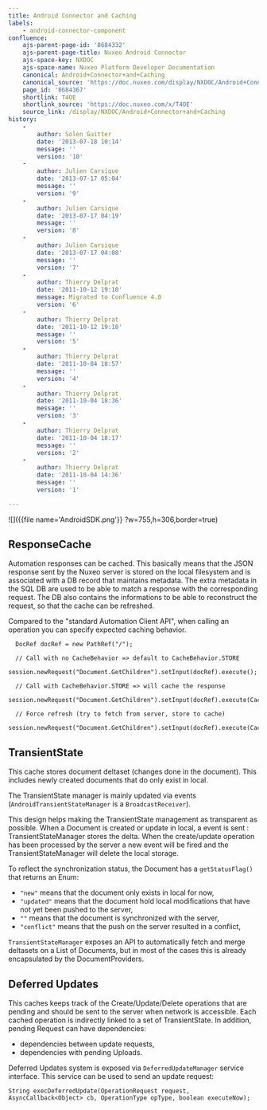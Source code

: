 ```yaml
---
title: Android Connector and Caching
labels:
    - android-connector-component
confluence:
    ajs-parent-page-id: '8684332'
    ajs-parent-page-title: Nuxeo Android Connector
    ajs-space-key: NXDOC
    ajs-space-name: Nuxeo Platform Developer Documentation
    canonical: Android+Connector+and+Caching
    canonical_source: 'https://doc.nuxeo.com/display/NXDOC/Android+Connector+and+Caching'
    page_id: '8684367'
    shortlink: T4OE
    shortlink_source: 'https://doc.nuxeo.com/x/T4OE'
    source_link: /display/NXDOC/Android+Connector+and+Caching
history:
    - 
        author: Solen Guitter
        date: '2013-07-18 10:14'
        message: ''
        version: '10'
    - 
        author: Julien Carsique
        date: '2013-07-17 05:04'
        message: ''
        version: '9'
    - 
        author: Julien Carsique
        date: '2013-07-17 04:19'
        message: ''
        version: '8'
    - 
        author: Julien Carsique
        date: '2013-07-17 04:08'
        message: ''
        version: '7'
    - 
        author: Thierry Delprat
        date: '2011-10-12 19:10'
        message: Migrated to Confluence 4.0
        version: '6'
    - 
        author: Thierry Delprat
        date: '2011-10-12 19:10'
        message: ''
        version: '5'
    - 
        author: Thierry Delprat
        date: '2011-10-04 18:57'
        message: ''
        version: '4'
    - 
        author: Thierry Delprat
        date: '2011-10-04 18:36'
        message: ''
        version: '3'
    - 
        author: Thierry Delprat
        date: '2011-10-04 18:17'
        message: ''
        version: '2'
    - 
        author: Thierry Delprat
        date: '2011-10-04 14:36'
        message: ''
        version: '1'

---
```

![]({{file name='AndroidSDK.png'}} ?w=755,h=306,border=true)

## ResponseCache

Automation responses can be cached.&nbsp;This basically means that the JSON response sent by the Nuxeo server is stored on the local filesystem and is associated with a DB record that maintains metadata.
The extra metadata in the SQL DB are used to be able to match a response with the corresponding request. The DB also contains the informations to be able to reconstruct the request, so that the cache can be refreshed.

Compared to the "standard Automation Client API", when calling an operation you can specify expected caching behavior.

```
  DocRef docRef = new PathRef("/");

  // Call with no CacheBehavior => default to CacheBehavior.STORE
  session.newRequest("Document.GetChildren").setInput(docRef).execute();

  // Call with CacheBehavior.STORE => will cache the response
  session.newRequest("Document.GetChildren").setInput(docRef).execute(CacheBehavior.STORE);

  // Force refresh (try to fetch from server, store to cache)
  session.newRequest("Document.GetChildren").setInput(docRef).execute(CacheBehavior.FORCE_REFRESH);

```

## TransientState

This cache stores document deltaset (changes done in the document).&nbsp;This includes newly created documents that do only exist in local.

The TransientState manager is mainly updated via events (`AndroidTransientStateManager` is a `BroadcastReceiver`).

This design helps making the TransientState management as transparent as possible.&nbsp;When a Document is created or update in local, a event is sent : TransientStateManager stores the delta.&nbsp;When the create/update operation has been processed by the server a new event will be fired and the TransientStateManager will delete the local storage.

To reflect the synchronization status, the Document has a `getStatusFlag()` that returns an Enum:

*   `"new"` means that the document only exists in local for now,
*   `"updated"` means that the document hold local modifications that have not yet been pushed to the server,
*   `""` means that the document is synchronized with the server,
*   `"conflict"` means that the push on the server resulted in a conflict,

`TransientStateManager` exposes an API to automatically fetch and merge deltasets on a List of Documents, but in most of the cases this is already encapsulated by the DocumentProviders.

## Deferred Updates

This caches keeps track of the Create/Update/Delete operations that are pending and should be sent to the server when network is accessible.&nbsp;Each cached operation is indirectly linked to a set of TransientState.&nbsp;In addition, pending Request can have dependencies:

*   dependencies between update requests,
*   dependencies with pending Uploads.

Deferred Updates system is exposed via `DeferredUpdateManager` service interface.&nbsp;This service can be used to send an update request:

```
String execDeferredUpdate(OperationRequest request, AsyncCallback<Object> cb, OperationType opType, boolean executeNow);

```